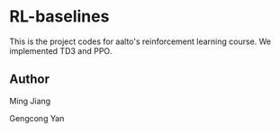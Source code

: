 # RL-baselines
This is the project codes for aalto's reinforcement learning course. We implemented TD3 and PPO.


## Author

Ming Jiang

Gengcong Yan
